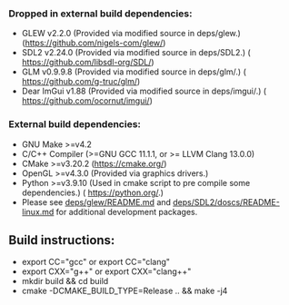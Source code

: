 ### Dropped in external build dependencies:
* GLEW v2.2.0 (Provided via modified source in deps/glew.) 
(https://github.com/nigels-com/glew/)
* SDL2 v2.24.0 (Provided via modified source in deps/SDL2.) 
( https://github.com/libsdl-org/SDL/)
* GLM v0.9.9.8 (Provided via modified source in deps/glm/.) 
( https://github.com/g-truc/glm/)
* Dear ImGui v1.88 (Provided via modified source in deps/imgui/.) 
( https://github.com/ocornut/imgui/)

### External build dependencies:
* GNU Make >=v4.2
* C/C++ Compiler (>=GNU GCC 11.1.1, or >= LLVM Clang 13.0.0)
* CMake >=v3.20.2 (https://cmake.org/)
* OpenGL >=v4.3.0 (Provided via graphics drivers.)
* Python >=v3.9.10 (Used in cmake script to pre compile some dependencies.)
( https://python.org/.)
* Please see [deps/glew/README.md](../deps/glew/README.md) and
[deps/SDL2/doscs/README-linux.md](../deps/SDL2/docs/README-linux.md) for
additional development packages.

## Build instructions:
* export CC="gcc" or export CC="clang"
* export CXX="g++" or export CXX="clang++"
* mkdir build && cd build
* cmake -DCMAKE_BUILD_TYPE=Release .. && make -j4
